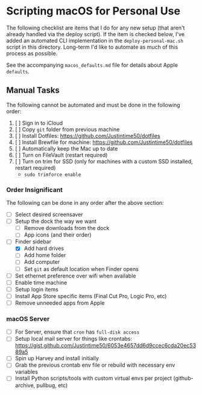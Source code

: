 # Scripting macOS for Personal Use

The following checklist are items that I do for any new setup (that aren't already handled via the deploy script). If the item is checked below, I've added an automated CLI implementation in the `deploy-personal-mac.sh` script in this directory. Long-term I'd like to automate as much of this process as possible.

See the accompanying `macos_defaults.md` file for details about Apple `defaults`.

## Manual Tasks

The following cannot be automated and must be done in the following order:

1. [ ] Sign in to iCloud
2. [ ] Copy `git` folder from previous machine
3. [ ] Install Dotfiles: <https://github.com/Justintime50/dotfiles>
4. [ ] Install Brewfile for machine: <https://github.com/Justintime50/dotfiles>
5. [ ] Automatically keep the Mac up to date
6. [ ] Turn on FileVault (restart required)
7. [ ] Turn on trim for SSD (only for machines with a custom SSD installed, restart required)
   - `sudo trimforce enable`

### Order Insignificant

The following can be done in any order after the above section:

- [ ] Select desired screensaver
- [ ] Setup the dock the way we want
  - [ ] Remove downloads from the dock
  - [ ] App icons (and their order)
- [ ] Finder sidebar
  - [x] Add hard drives
  - [ ] Add home folder
  - [ ] Add computer
  - [ ] Set `git` as default location when Finder opens
- [ ] Set ethernet preference over wifi when available
- [ ] Enable time machine
- [ ] Setup login items
- [ ] Install App Store specific items (Final Cut Pro, Logic Pro, etc)
- [ ] Remove unneeded apps from Apple

### macOS Server

- [ ] For Server, ensure that `cron` has `full-disk access`
- [ ] Setup local mail server for things like crontabs: <https://gist.github.com/Justintime50/6053e4657dd6d9ccec6cda20ec5389a5>
- [ ] Spin up Harvey and install initially
- [ ] Grab the previous crontab env file or rebuild with necessary env variables
- [ ] Install Python scripts/tools with custom virtual envs per project (github-archive, pullbug, etc)
